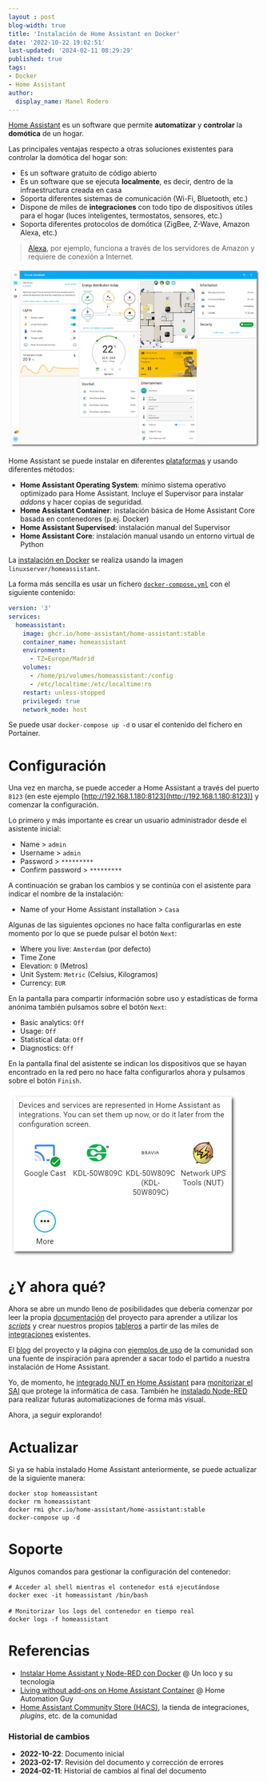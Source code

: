 ```yaml
---
layout : post
blog-width: true
title: 'Instalación de Home Assistant en Docker'
date: '2022-10-22 19:02:51'
last-updated: '2024-02-11 08:29:29'
published: true
tags:
- Docker
- Home Assistant
author:
  display_name: Manel Rodero
---
```


[Home Assistant](https://www.home-assistant.io/) es un software que permite **automatizar** y **controlar** la **domótica** de un hogar.

Las principales ventajas respecto a otras soluciones existentes para controlar la domótica del hogar son:

* Es un software gratuito de código abierto
* Es un software que se ejecuta **localmente**, es decir, dentro de la infraestructura creada en casa
* Soporta diferentes sistemas de comunicación (Wi-Fi, Bluetooth, etc.)
* Dispone de miles de **integraciones** con todo tipo de dispositivos útiles para el hogar (luces inteligentes, termostatos, sensores, etc.)
* Soporta diferentes protocolos de domótica (ZigBee, Z-Wave, Amazon Alexa, etc.)

> [Alexa](https://alexa.amazon.com), por ejemplo, funciona a través de los servidores de Amazon y requiere de conexión a Internet.

![Home Assistant][1]

Home Assistant se puede instalar en diferentes [plataformas](https://www.home-assistant.io/installation/) y usando diferentes métodos:

* **Home Assistant Operating System**: mínimo sistema operativo optimizado para Home Assistant. Incluye el Supervisor para instalar _addons_ y hacer copias de seguridad.
* **Home Assistant Container**: instalación básica de Home Assistant Core basada en contenedores (p.ej. Docker)
* **Home Assistant Supervised**: instalación manual del Supervisor
* **Home Assistant Core**: instalación manual usando un entorno virtual de Python

La [instalación en Docker](https://hub.docker.com/r/linuxserver/homeassistant) se realiza usando la imagen `linuxserver/homeassistant`.

La forma más sencilla es usar un fichero [`docker-compose.yml`](https://www.home-assistant.io/installation/raspberrypi#docker-compose) con el siguiente contenido:

```yaml
version: '3'
services:
  homeassistant:
    image: ghcr.io/home-assistant/home-assistant:stable
    container_name: homeassistant
    environment:
      - TZ=Europe/Madrid
    volumes:
      - /home/pi/volumes/homeassistant:/config
      - /etc/localtime:/etc/localtime:ro
    restart: unless-stopped
    privileged: true
    network_mode: host
```

Se puede usar `docker-compose up -d` o usar el contenido del fichero en Portainer.

# Configuración

Una vez en marcha, se puede acceder a Home Assistant a través del puerto `8123` (en este ejemplo [http://192.168.1.180:8123](http://192.168.1.180:8123)) y comenzar la configuración.

Lo primero y más importante es crear un usuario administrador desde el asistente inicial:

* Name > `admin`
* Username > `admin`
* Password > `*********`
* Confirm password > `*********`

A continuación se graban los cambios y se continúa con el asistente para indicar el nombre de la instalación:

* Name of your Home Assistant installation > `Casa`

Algunas de las siguientes opciones no hace falta configurarlas en este momento por lo que se puede pulsar el botón `Next`:

* Where you live: `Amsterdam` (por defecto)
* Time Zone
* Elevation: `0` (Metros)
* Unit System: `Metric` (Celsius, Kilogramos)
* Currency: `EUR`

En la pantalla para compartir información sobre uso y estadísticas de forma anónima también pulsamos sobre el botón `Next`:

* Basic analytics: `Off`
* Usage: `Off`
* Statistical data: `Off`
* Diagnostics: `Off`

En la pantalla final del asistente se indican los dispositivos que se hayan encontrado en la red pero no hace falta configurarlos ahora y pulsamos sobre el botón `Finish`.

![Dispositivos en Home Assistant][2]

# ¿Y ahora qué?

Ahora se abre un mundo lleno de posibilidades que debería comenzar por leer la propia [documentación](https://www.home-assistant.io/docs/) del proyecto para aprender a utilizar los [_scripts_](https://www.home-assistant.io/docs/scripts/) y crear nuestros propios [tableros](https://www.home-assistant.io/dashboards/) a partir de las miles de [integraciones](https://www.home-assistant.io/integrations/) existentes.

El [blog](https://www.home-assistant.io/blog/) del proyecto y la página con [ejemplos de uso](https://www.home-assistant.io/examples/) de la comunidad son una fuente de inspiración para aprender a sacar todo el partido a nuestra instalación de Home Assistant.

Yo, de momento, he [integrado NUT en Home Assistant](integrar-nut-en-home-assistant) para [monitorizar el SAI](monitorizar-un-sai-ups-desde-una-raspberry-pi) que protege la informática de casa. También he [instalado Node-RED](instalacion-de-nodered-en-docker) para realizar futuras automatizaciones de forma más visual.

Ahora, ¡a seguir explorando!

# Actualizar

Si ya se había instalado Home Assistant anteriormente, se puede actualizar de la siguiente manera:

```
docker stop homeassistant
docker rm homeassistant
docker rmi ghcr.io/home-assistant/home-assistant:stable
docker-compose up -d
```

# Soporte

Algunos comandos para gestionar la configuración del contenedor:

```
# Acceder al shell mientras el contenedor está ejecutándose
docker exec -it homeassistant /bin/bash

# Monitorizar los logs del contenedor en tiempo real
docker logs -f homeassistant
```

# Referencias

* [Instalar Home Assistant y Node-RED con Docker](https://youtu.be/wi2b5ZcySuc) @ Un loco y su tecnología
* [Living without add-ons on Home Assistant Container](https://www.youtube.com/watch?v=DV_OD4OPKno) @ Home Automation Guy
* [Home Assistant Community Store (HACS)](https://hacs.xyz/), la tienda de integraciones, _plugins_, etc. de la comunidad

### Historial de cambios

* **2022-10-22**: Documento inicial
* **2023-02-17**: Revisión del documento y corrección de errores
* **2024-02-11**: Historial de cambios al final del documento

[1]: /assets/img/blog/2022-10-22_image_1.png "Home Assistant"
[2]: /assets/img/blog/2022-10-22_image_2.png "Dispositivos en HA"
